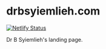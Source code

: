 # drbsyiemlieh.com

[![Netlify Status](https://api.netlify.com/api/v1/badges/b365badd-940d-476f-b064-f6b05a1a840b/deploy-status)](https://app.netlify.com/sites/drbsyiemlieh/deploys)

Dr B Syiemlieh's landing page.
